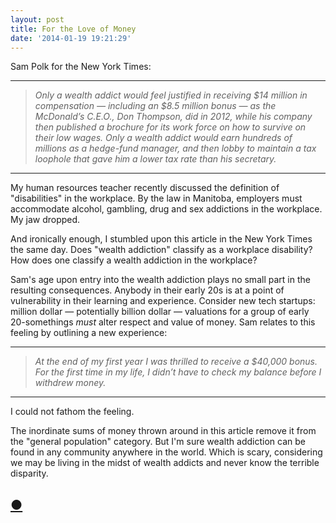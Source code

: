 ```yaml
---
layout: post
title: For the Love of Money
date: '2014-01-19 19:21:29'
---
```


<p>Sam Polk for the New York Times:</p>

<hr />

<blockquote>
  <p><em>Only a wealth addict would feel justified in receiving $14 million in compensation — including an $8.5 million bonus — as the McDonald’s C.E.O., Don Thompson, did in 2012, while his company then published a brochure for its work force on how to survive on their low wages. Only a wealth addict would earn hundreds of millions as a hedge-fund manager, and then lobby to maintain a tax loophole that gave him a lower tax rate than his secretary.</em></p>
</blockquote>

<hr />

<p>My human resources teacher recently discussed the definition of "disabilities" in the workplace. By the law in Manitoba, employers must accommodate alcohol, gambling, drug and sex addictions in the workplace. My jaw dropped.</p>

<p>And ironically enough, I stumbled upon this article in the New York Times the same day. Does "wealth addiction" classify as a workplace disability? How does one classify a wealth addiction in the workplace?</p>

<p>Sam's age upon entry into the wealth addiction plays no small part in the resulting consequences. Anybody in their early 20s is at a point of vulnerability in their learning and experience. Consider new tech startups: million dollar — potentially billion dollar — valuations for a group of early 20-somethings <em>must</em> alter respect and value of money. Sam relates to this feeling by outlining a new experience:</p>

<hr />

<blockquote>
  <p><em>At the end of my first year I was thrilled to receive a $40,000 bonus. For the first time in my life, I didn’t have to check my balance before I withdrew money.</em></p>
</blockquote>

<hr />

<p>I could not fathom the feeling.</p>

<p>The inordinate sums of money thrown around in this article remove it from the "general population" category. But I'm sure wealth addiction can be found in any community anywhere in the world. Which is scary, considering we may be living in the midst of wealth addicts and never know the terrible disparity.</p>

<h2 id="httpthenewsprintcoblogfortheloveofmoney"><a href="http://thenewsprint.co/blog/for-the-love-of-money">●</a></h2>